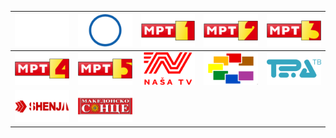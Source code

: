 | ![](https://raw.githubusercontent.com/RevGear/logo/master/Countries/MK/Alfa-TV.png) | ![](https://raw.githubusercontent.com/RevGear/logo/master/Countries/MK/Kanal5.png) | ![](https://raw.githubusercontent.com/RevGear/logo/master/Countries/MK/MRT-1.png) | ![](https://raw.githubusercontent.com/RevGear/logo/master/Countries/MK/MRT-2.png) | ![](https://raw.githubusercontent.com/RevGear/logo/master/Countries/MK/MRT-3.png) | 
|:---:|:---:|:---:|:---:|:---:| 
| ![](https://raw.githubusercontent.com/RevGear/logo/master/Countries/MK/MRT-4.png) | ![](https://raw.githubusercontent.com/RevGear/logo/master/Countries/MK/MRT-5.png) | ![](https://raw.githubusercontent.com/RevGear/logo/master/Countries/MK/Nasa-TV.png) | ![](https://raw.githubusercontent.com/RevGear/logo/master/Countries/MK/Sitel.png) | ![](https://raw.githubusercontent.com/RevGear/logo/master/Countries/MK/Tera-TV.png) | 
| ![](https://raw.githubusercontent.com/RevGear/logo/master/Countries/MK/TV-Shenja.png) | ![](https://raw.githubusercontent.com/RevGear/logo/master/Countries/MK/TV-Sonce.png)  | 
